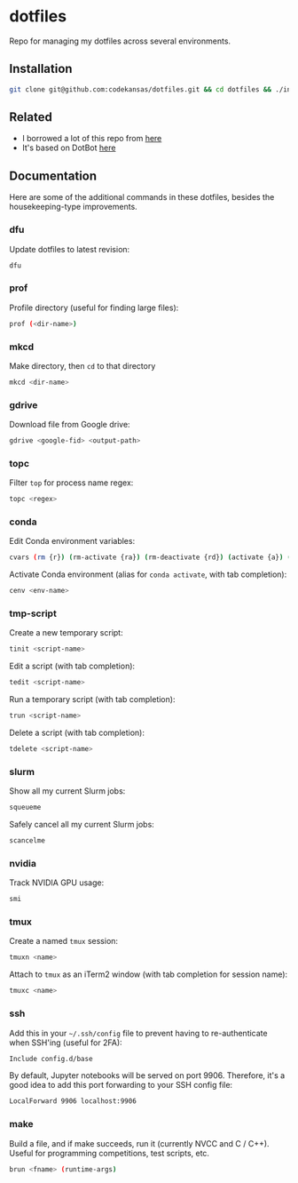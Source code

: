 # dotfiles

Repo for managing my dotfiles across several environments.

## Installation

```sh
git clone git@github.com:codekansas/dotfiles.git && cd dotfiles && ./install
```

## Related

- I borrowed a lot of this repo from [here](https://github.com/mikejqzhang/dotfiles)
- It's based on DotBot [here](https://github.com/anishathalye/dotbot)

## Documentation

Here are some of the additional commands in these dotfiles, besides the housekeeping-type improvements.

### dfu

Update dotfiles to latest revision:

```bash
dfu
```

### prof

Profile directory (useful for finding large files):

```bash
prof (<dir-name>)
```

### mkcd

Make directory, then `cd` to that directory

```bash
mkcd <dir-name>
```

### gdrive

Download file from Google drive:

```bash
gdrive <google-fid> <output-path>
```

### topc

Filter `top` for process name regex:

```bash
topc <regex>
```

### conda

Edit Conda environment variables:

```bash
cvars (rm {r}) (rm-activate {ra}) (rm-deactivate {rd}) (activate {a}) (deactivate {d})
```

Activate Conda environment (alias for `conda activate`, with tab completion):

```bash
cenv <env-name>
```

### tmp-script

Create a new temporary script:

```bash
tinit <script-name>
```

Edit a script (with tab completion):

```bash
tedit <script-name>
```

Run a temporary script (with tab completion):

```bash
trun <script-name>
```

Delete a script (with tab completion):

```bash
tdelete <script-name>
```

### slurm

Show all my current Slurm jobs:

```bash
squeueme
```

Safely cancel all my current Slurm jobs:

```bash
scancelme
```

### nvidia

Track NVIDIA GPU usage:

```bash
smi
```

### tmux

Create a named `tmux` session:

```bash
tmuxn <name>
```

Attach to `tmux` as an iTerm2 window (with tab completion for session name):

```bash
tmuxc <name>
```

### ssh

Add this in your `~/.ssh/config` file to prevent having to re-authenticate when SSH'ing (useful for 2FA):

```bash
Include config.d/base
```

By default, Jupyter notebooks will be served on port 9906. Therefore, it's a good idea to add this port forwarding to your SSH config file:

```bash
LocalForward 9906 localhost:9906
```

### make

Build a file, and if make succeeds, run it (currently NVCC and C / C++). Useful for programming competitions, test scripts, etc.

```bash
brun <fname> (runtime-args)
```
